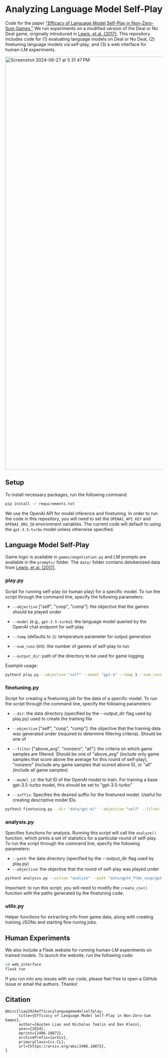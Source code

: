 # Analyzing Language Model Self-Play

Code for the paper ["Efficacy of Language Model Self-Play in Non-Zero-Sum Games."](https://arxiv.org/abs/2406.18872) We run experiments on a modified version of the Deal or No Deal game, originally introduced in [Lewis, et al. (2017)](https://arxiv.org/abs/1706.05125). This repository includes code for (1) evaluating language models on Deal or No Deal, (2) finetuning language models via self-play, and (3) a web interface for human-LM experiments.

<img width="1321" alt="Screenshot 2024-06-27 at 5 31 47 PM" src="https://github.com/nickatomlin/lm-selfplay/assets/13228316/51fac111-a590-4ee7-844d-1109e17376fe">

## Setup

To install necessary packages, run the following command:

```sh
pip install -r requirements.txt
```
We use the OpenAI API for model inference and finetuning. In order to run the code in this repository, you will need to set the `OPENAI_API_KEY` and `OPENAI_ORG_ID` environment variables. The current code will default to using the `gpt-3.5-turbo` model unless otherwise specified.

## Language Model Self-Play
Game logic is available in `games/negotiation.py` and LM prompts are available in the `prompts/` folder. The `data/` folder contains detokenized data from [Lewis, et al. (2017)](https://arxiv.org/abs/1706.05125).
### play.py

Script for running self-play (or human play) for a specific model. To run the script through the command line, specify the following parameters:

- `--objective` ["self", "coop", "comp"]: the objective that the games should be played under

- `--model` (e.g., `gpt-3.5-turbo`): the language model queried by the OpenAI chat endpoint for self-play

- `--temp` (defaults to `1`): temperature parameter for output generation

- `--num_runs` (int): the number of games of self-play to run

- `--output_dir`: path of the directory to be used for game logging


Example usage:
```sh
python3 play.py --objective "self" --model "gpt-4" --temp 1 --num_runs 10 --output_dir "data/gpt-4"
```

### finetuning.py

Script for creating a finetuning job for the data of a specific model. To run the script through the command line, specify the following parameters:

- `--dir`: the data directory (specified by the --output_dir flag used by play.py) used to create the training file

- `--objective` ["self", "coop", "comp"]: the objective that the training data was generated under (required to determine filtering criteria). Should be one of 

- `--filter` ["above_avg", "nonzero", "all"]: the criteria on which game samples are filtered. Should be one of "above_avg" (include only game samples that score above the average for this round of self-play), "nonzero" (include any game samples that scored above 0), or "all" (include all game samples)

- `--model_id`: the full ID of the OpenAI model to train. For training a base gpt-3.5-turbo model, this should be set to "gpt-3.5-turbo"

- `--suffix`: Specifies the desired suffix for the finetuned model. Useful for creating descriptive model IDs.

```sh
python3 finetuning.py --dir "data/gpt-4/" --objective "self" --filter "above_avg" --model_id "gpt-3.5" --suffix "semi-iter01"
```

### analysis.py

Specifies functions for analysis. Running this script will call the `analyze()` function, which prints a set of statistics for a particular round of self-play. To run the script through the command line, specify the following parameters:

- `--path`: the data directory (specified by the --output_dir flag used by play.py)
- `--objective`: the objective that the round of self-play was played under

```sh
python3 analysis.py --action "analyze" --path "data/gpt4_ftbm_coop/gpt-4/" --objective "coop"
```

Important: to run this script, you will need to modify the `create_csv()` function with the paths generated by the finetuning code.

### utils.py

Helper functions for extracting info from game data, along with creating training JSONs and starting fine-tuning jobs.

## Human Experiments
We also include a Flask website for running human-LM experiments on trained models. To launch the website, run the following  code:
```sh
cd web_interface
flask run
```

If you run into any issues with our code, please feel free to open a GitHub Issue or email the authors. Thanks! 

## Citation

```
@misc{liao2024efficacylanguagemodelselfplay,
      title={Efficacy of Language Model Self-Play in Non-Zero-Sum Games}, 
      author={Austen Liao and Nicholas Tomlin and Dan Klein},
      year={2024},
      eprint={2406.18872},
      archivePrefix={arXiv},
      primaryClass={cs.CL},
      url={https://arxiv.org/abs/2406.18872}, 
}
```

